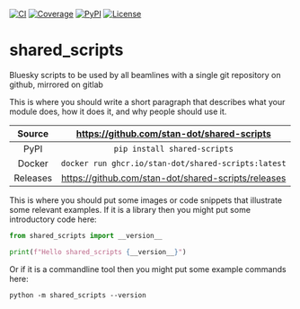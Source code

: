 [![CI](https://github.com/stan-dot/shared-scripts/actions/workflows/ci.yml/badge.svg)](https://github.com/stan-dot/shared-scripts/actions/workflows/ci.yml)
[![Coverage](https://codecov.io/gh/stan-dot/shared-scripts/branch/main/graph/badge.svg)](https://codecov.io/gh/stan-dot/shared-scripts)
[![PyPI](https://img.shields.io/pypi/v/shared-scripts.svg)](https://pypi.org/project/shared-scripts)
[![License](https://img.shields.io/badge/License-Apache%202.0-blue.svg)](https://opensource.org/licenses/Apache-2.0)

# shared_scripts

Bluesky scripts to be used by all beamlines with a single git repository on github, mirrored on gitlab

This is where you should write a short paragraph that describes what your module does,
how it does it, and why people should use it.

Source          | <https://github.com/stan-dot/shared-scripts>
:---:           | :---:
PyPI            | `pip install shared-scripts`
Docker          | `docker run ghcr.io/stan-dot/shared-scripts:latest`
Releases        | <https://github.com/stan-dot/shared-scripts/releases>

This is where you should put some images or code snippets that illustrate
some relevant examples. If it is a library then you might put some
introductory code here:

```python
from shared_scripts import __version__

print(f"Hello shared_scripts {__version__}")
```

Or if it is a commandline tool then you might put some example commands here:

```
python -m shared_scripts --version
```
